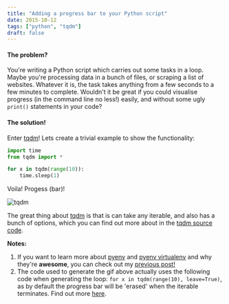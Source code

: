 ```yaml
---
title: "Adding a progress bar to your Python script"
date: 2015-10-12
tags: ["python", "tqdm"]
draft: false
---
```


#### The problem?

You're writing a Python script which carries out some tasks in a loop. Maybe you're processing data in a bunch of files, or scraping a list of websites. Whatever it is, the task takes anything from a few seconds to a few minutes to complete. Wouldn't it be great if you could visualise progress (in the command line no less!) easily, and without some ugly `print()` statements in your code?

#### The solution!

Enter [tqdm][tqdm]! Lets create a trivial example to show the functionality:

```python
import time
from tqdm import *

for x in tqdm(range(10)):
    time.sleep(1)
```

Voila! Progess (bar)!

![tqdm][tqdm-gif]

The great thing about [tqdm][tqdm] is that is can take any iterable, and also has a bunch of options, which you can find out more about in the [tqdm source code][tqdm-doc].

**Notes:**

1. If you want to learn more about [pyenv][pyenv] and [pyenv virtualenv][pyenv-virtualenv] and why they're **awesome**, you can check out my [previous post!][previous-post]
2. The code used to generate the gif above actually uses the following code when generating the loop: `for x in tqdm(range(10), leave=True)`, as by default the progress bar will be 'erased' when the iterable terminates. Find out more [here][tqdm-doc].



<!--- Links -->

[tqdm]: https://github.com/tqdm/tqdm
[tqdm-gif]: https://cloud.githubusercontent.com/assets/6367914/10430121/5ceba8f8-70f5-11e5-80ea-48741dca109c.gif
[tqdm-doc]: https://github.com/tqdm/tqdm#documentation
[pyenv]: https://github.com/yyuu/pyenv
[pyenv-virtualenv]: https://github.com/yyuu/pyenv-virtualenv
[previous-post]: /blog/setting-up-pyenv-virtualenv/
